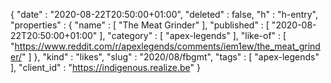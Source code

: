 {
  "date" : "2020-08-22T20:50:00+01:00",
  "deleted" : false,
  "h" : "h-entry",
  "properties" : {
    "name" : [ "The Meat Grinder" ],
    "published" : [ "2020-08-22T20:50:00+01:00" ],
    "category" : [ "apex-legends" ],
    "like-of" : [ "https://www.reddit.com/r/apexlegends/comments/iem1ew/the_meat_grinder/" ]
  },
  "kind" : "likes",
  "slug" : "2020/08/fbgmt",
  "tags" : [ "apex-legends" ],
  "client_id" : "https://indigenous.realize.be"
}
